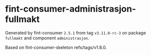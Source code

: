 # fint-consumer-administrasjon-fullmakt

Generated by fint-consumer `2.5.1` from tag `v3.11.0-rc-3` on package `fullmakt` and component `administrasjon`.

Based on fint-consumer-skeleton refs/tags/v1.8.0.
